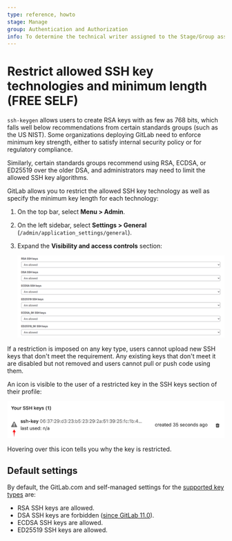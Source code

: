 ```yaml
---
type: reference, howto
stage: Manage
group: Authentication and Authorization
info: To determine the technical writer assigned to the Stage/Group associated with this page, see https://about.gitlab.com/handbook/engineering/ux/technical-writing/#assignments
---
```


# Restrict allowed SSH key technologies and minimum length **(FREE SELF)**

`ssh-keygen` allows users to create RSA keys with as few as 768 bits, which
falls well below recommendations from certain standards groups (such as the US
NIST). Some organizations deploying GitLab need to enforce minimum key
strength, either to satisfy internal security policy or for regulatory
compliance.

Similarly, certain standards groups recommend using RSA, ECDSA, or ED25519 over
the older DSA, and administrators may need to limit the allowed SSH key
algorithms.

GitLab allows you to restrict the allowed SSH key technology as well as specify
the minimum key length for each technology:

1. On the top bar, select **Menu > Admin**.
1. On the left sidebar, select **Settings > General** (`/admin/application_settings/general`).
1. Expand the **Visibility and access controls** section:

   ![SSH keys restriction admin settings](img/ssh_keys_restrictions_settings.png)

If a restriction is imposed on any key type, users cannot upload new SSH keys that don't meet the
requirement. Any existing keys that don't meet it are disabled but not removed and users cannot
pull or push code using them.

An icon is visible to the user of a restricted key in the SSH keys section of their profile:

![Restricted SSH key icon](img/ssh_keys_restricted_key_icon.png)

Hovering over this icon tells you why the key is restricted.

## Default settings

By default, the GitLab.com and self-managed settings for the
[supported key types](../ssh/index.md#supported-ssh-key-types) are:

- RSA SSH keys are allowed.
- DSA SSH keys are forbidden ([since GitLab 11.0](https://about.gitlab.com/releases/2018/06/22/gitlab-11-0-released/#support-for-dsa-ssh-keys)).
- ECDSA SSH keys are allowed.
- ED25519 SSH keys are allowed.

<!-- ## Troubleshooting

Include any troubleshooting steps that you can foresee. If you know beforehand what issues
one might have when setting this up, or when something is changed, or on upgrading, it's
important to describe those, too. Think of things that may go wrong and include them here.
This is important to minimize requests for support, and to avoid doc comments with
questions that you know someone might ask.

Each scenario can be a third-level heading, e.g. `### Getting error message X`.
If you have none to add when creating a doc, leave this section in place
but commented out to help encourage others to add to it in the future. -->
